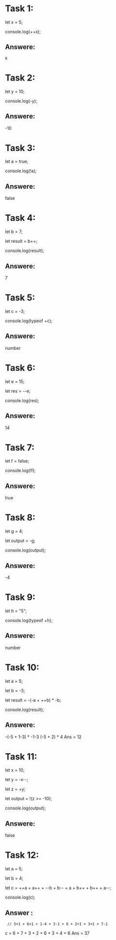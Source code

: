 # Task 1:
 
 let x = 5;

 console.log(++x);
## Answere: 
    6
# Task 2:
 let y = 10;

console.log(-y);
## Answere: 
   -10
# Task 3:
let a = true;

console.log(!a);

## Answere: 
  false
# Task 4:
let b = 7;

let result = b++;

console.log(result);

## Answere: 
   7
# Task 5:
let c = -3;

console.log(typeof +c);

## Answere: 
  number
# Task 6:
let e = 15;

let res = --e;

console.log(res);

## Answere: 
  14
# Task 7:
let f = false;

console.log(!f);

## Answere: 
   true
# Task 8:
let g = 4;

let output = -g;

console.log(output);

## Answere: 
   -4
# Task 9:
let h = "5";

console.log(typeof +h);

## Answere:
   number          
# Task 10:
let a = 5;

let b = -3;

let result = -(-a + ++b) * -b;

console.log(result);

## Answere:
-(-5 + 1-3) * -1-3
    (-5 + 2) * 4
    Ans = 12
# Task 11:
let x = 10;

let y = -x--;

let z = +y;

let output = !(z >= -10);

console.log(output);

## Answere:
 false
# Task 12:
let a = 5;

let b = 4;

let c = ++a + a++ + --b + b-- + a + b++ + b++ + a--;

console.log(c);

## Answer :
     // 5+1 + 6+1 + 1-4 + 3-1 + 6 + 2+1 + 3+1 + 7-1
c =      6   + 7 + 3 + 2 + 6 + 3 + 4 + 6
Ans = 37